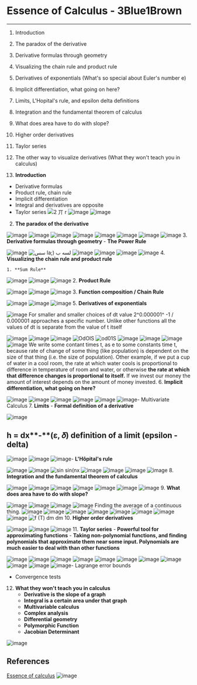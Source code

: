 # Essence of Calculus - 3Blue1Brown

---

1. Introduction

2. The paradox of the derivative

3. Derivative formulas through geometry

4. Visualizing the chain rule and product rule

5. Derivatives of exponentials (What's so special about Euler's number e)

6. Implicit differentiation, what going on here?

7. Limits, L'Hopital's rule, and epsilon delta definitions

8. Integration and the fundamental theorem of calculus

9. What does area have to do with slope?

10. Higher order derivatives

11. Taylor series

12. The other way to visualize derivatives (What they won't teach you in calculus)
1. **Introduction**

- Derivative formulas
- Product rule, chain rule
- Implicit differentiation
- Integral and derivatives are opposite
- Taylor series
![2 丌 r ](media/Essence-of-Calculus-3Blue1Brown-image1.png)
![image](media/Essence-of-Calculus-3Blue1Brown-image2.png)
![image](media/Essence-of-Calculus-3Blue1Brown-image3.png)

2. **The paradox of the derivative**

![image](media/Essence-of-Calculus-3Blue1Brown-image4.png)
![image](media/Essence-of-Calculus-3Blue1Brown-image5.png)
![image](media/Essence-of-Calculus-3Blue1Brown-image6.png)
![image](media/Essence-of-Calculus-3Blue1Brown-image7.png)
![image](media/Essence-of-Calculus-3Blue1Brown-image8.png)
![image](media/Essence-of-Calculus-3Blue1Brown-image9.png)
![image](media/Essence-of-Calculus-3Blue1Brown-image10.png)
![image](media/Essence-of-Calculus-3Blue1Brown-image11.png)
3. **Derivative formulas through geometry**
    -  **The Power Rule**

![image](media/Essence-of-Calculus-3Blue1Brown-image12.png)
![سس la;) لسه ب ](media/Essence-of-Calculus-3Blue1Brown-image13.png)
![image](media/Essence-of-Calculus-3Blue1Brown-image14.png)
![image](media/Essence-of-Calculus-3Blue1Brown-image15.png)
![image](media/Essence-of-Calculus-3Blue1Brown-image16.png)
![image](media/Essence-of-Calculus-3Blue1Brown-image17.png)
4. **Visualizing the chain rule and product rule**

    1. **Sum Rule**

![image](media/Essence-of-Calculus-3Blue1Brown-image18.png)
![image](media/Essence-of-Calculus-3Blue1Brown-image19.png)
![image](media/Essence-of-Calculus-3Blue1Brown-image20.png)
2. **Product Rule**

![image](media/Essence-of-Calculus-3Blue1Brown-image21.png)
![image](media/Essence-of-Calculus-3Blue1Brown-image22.png)
![image](media/Essence-of-Calculus-3Blue1Brown-image23.png)
3. **Function composition / Chain Rule**

![image](media/Essence-of-Calculus-3Blue1Brown-image24.png)
![image](media/Essence-of-Calculus-3Blue1Brown-image25.png)
![image](media/Essence-of-Calculus-3Blue1Brown-image26.png)
5. **Derivatives of exponentials**

![image](media/Essence-of-Calculus-3Blue1Brown-image27.png)
For smaller and smaller choices of dt value 2^0.000001^ -1 / 0.000001 approaches a specific number. Unlike other functions all the values of dt is separate from the value of t itself

![image](media/Essence-of-Calculus-3Blue1Brown-image28.png)
![image](media/Essence-of-Calculus-3Blue1Brown-image29.png)
![image](media/Essence-of-Calculus-3Blue1Brown-image30.png)
![OdOIS ](media/Essence-of-Calculus-3Blue1Brown-image31.png)
![od01S ](media/Essence-of-Calculus-3Blue1Brown-image32.png)
![image](media/Essence-of-Calculus-3Blue1Brown-image33.png)
![image](media/Essence-of-Calculus-3Blue1Brown-image34.png)
![image](media/Essence-of-Calculus-3Blue1Brown-image35.png)
![image](media/Essence-of-Calculus-3Blue1Brown-image36.png)
We write some contant times t, as e to some constants time t, because rate of change of some thing (like population) is dependent on the size of that thing (i.e. the size of population). Other example, if we put a cup of water in a cool room, the rate at which water cools is proportional to difference in temperature of room and water, or otherwise **the rate at which that difference changes is proportional to itself.** If we invest our money the amount of interest depends on the amount of money invested.
6. **Implicit differentiation, what going on here?**

![image](media/Essence-of-Calculus-3Blue1Brown-image37.png)
![image](media/Essence-of-Calculus-3Blue1Brown-image38.png)
![image](media/Essence-of-Calculus-3Blue1Brown-image39.png)
![image](media/Essence-of-Calculus-3Blue1Brown-image40.png)
![image](media/Essence-of-Calculus-3Blue1Brown-image41.png)
![image](media/Essence-of-Calculus-3Blue1Brown-image42.png)-  Multivariate Calculus
7. **Limits**
    -  **Formal definition of a derivative**

![image](media/Essence-of-Calculus-3Blue1Brown-image43.png)

## h = dx**-**(ε, 𝛿) definition of a limit (epsilon - delta)

![image](media/Essence-of-Calculus-3Blue1Brown-image44.png)
![image](media/Essence-of-Calculus-3Blue1Brown-image45.png)
![image](media/Essence-of-Calculus-3Blue1Brown-image46.png)-  **L'Hôpital's rule**

![image](media/Essence-of-Calculus-3Blue1Brown-image47.png)
![image](media/Essence-of-Calculus-3Blue1Brown-image48.png)
![sin sin(nx ](media/Essence-of-Calculus-3Blue1Brown-image49.png)
![image](media/Essence-of-Calculus-3Blue1Brown-image50.png)
![image](media/Essence-of-Calculus-3Blue1Brown-image51.png)
![image](media/Essence-of-Calculus-3Blue1Brown-image52.png)
![image](media/Essence-of-Calculus-3Blue1Brown-image53.png)
8. **Integration and the fundamental theorem of calculus**

![image](media/Essence-of-Calculus-3Blue1Brown-image54.png)
![image](media/Essence-of-Calculus-3Blue1Brown-image55.png)
![image](media/Essence-of-Calculus-3Blue1Brown-image56.png)
![image](media/Essence-of-Calculus-3Blue1Brown-image57.png)
![image](media/Essence-of-Calculus-3Blue1Brown-image58.png)
![image](media/Essence-of-Calculus-3Blue1Brown-image59.png)
![image](media/Essence-of-Calculus-3Blue1Brown-image60.png)
9. **What does area have to do with slope?**

![image](media/Essence-of-Calculus-3Blue1Brown-image61.png)
![image](media/Essence-of-Calculus-3Blue1Brown-image62.png)
![image](media/Essence-of-Calculus-3Blue1Brown-image63.png)
![image](media/Essence-of-Calculus-3Blue1Brown-image64.png)
Finding the average of a continuous thing.
![image](media/Essence-of-Calculus-3Blue1Brown-image65.png)
![image](media/Essence-of-Calculus-3Blue1Brown-image66.png)
![image](media/Essence-of-Calculus-3Blue1Brown-image67.png)
![image](media/Essence-of-Calculus-3Blue1Brown-image68.png)
![image](media/Essence-of-Calculus-3Blue1Brown-image69.png)
![image](media/Essence-of-Calculus-3Blue1Brown-image70.png)
![image](media/Essence-of-Calculus-3Blue1Brown-image71.png)
![image](media/Essence-of-Calculus-3Blue1Brown-image72.png)
![f (T) dm dm ](media/Essence-of-Calculus-3Blue1Brown-image73.png)
10. **Higher order derivatives**

![image](media/Essence-of-Calculus-3Blue1Brown-image74.png)
![image](media/Essence-of-Calculus-3Blue1Brown-image75.png)
![image](media/Essence-of-Calculus-3Blue1Brown-image76.png)
11. **Taylor series**
    -  **Powerful tool for approximating functions**
    -  **Taking non-polynomial functions, and finding polynomials that approximate them near some input. Polynomials are much easier to deal with than other functions**

![image](media/Essence-of-Calculus-3Blue1Brown-image77.png)
![image](media/Essence-of-Calculus-3Blue1Brown-image78.png)
![image](media/Essence-of-Calculus-3Blue1Brown-image79.png)
![image](media/Essence-of-Calculus-3Blue1Brown-image80.png)
![image](media/Essence-of-Calculus-3Blue1Brown-image81.png)
![image](media/Essence-of-Calculus-3Blue1Brown-image82.png)
![image](media/Essence-of-Calculus-3Blue1Brown-image83.png)
![image](media/Essence-of-Calculus-3Blue1Brown-image84.png)
![image](media/Essence-of-Calculus-3Blue1Brown-image85.png)
![image](media/Essence-of-Calculus-3Blue1Brown-image86.png)
![image](media/Essence-of-Calculus-3Blue1Brown-image87.png)-  Lagrange error bounds

- Convergence tests

12. **What they won't teach you in calculus**
    - **Derivative is the slope of a graph**
    - **Integral is a certain area under that graph**
    - **Multivariable calculus**
    - **Complex analysis**
    - **Differential geometry**
    - **Polymorphic Function**
    - **Jacobian Determinant**

![image](media/Essence-of-Calculus-3Blue1Brown-image88.png)

## References

[Essence of calculus](https://www.youtube.com/playlist?list=PLZHQObOWTQDMsr9K-rj53DwVRMYO3t5Yr)
![image](media/Essence-of-Calculus-3Blue1Brown-image89.jpg)
